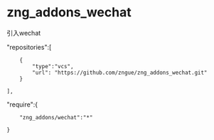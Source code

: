 # zng_addons_wechat
引入wechat


"repositories":[

		{
			"type":"vcs",
			"url": "https://github.com/zngue/zng_addons_wechat.git"
		}
			
	],
  "require":{
  
		"zng_addons/wechat":"*"
		
	}

